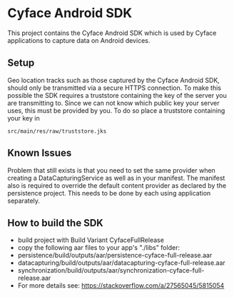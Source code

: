 Cyface Android SDK
========================

This project contains the Cyface Android SDK which is used by Cyface applications to capture data on Android devices.

Setup
-----

Geo location tracks such as those captured by the Cyface Android SDK, should only be transmitted via a secure HTTPS connection.
To make this possible the SDK requires a truststore containing the key of the server you are transmitting to.
Since we can not know which public key your server uses, this must be provided by you.
To do so place a truststore containing your key in

    src/main/res/raw/truststore.jks

Known Issues
------------

Problem that still exists is that you need to set the same provider when
creating a DataCapturingService as well as in your manifest. The
manifest also is required to override the default content provider as
declared by the persistence project. This needs to be done by each using
application separately.

How to build the SDK
-------------------------
* build project with Build Variant CyfaceFullRelease
* copy the following aar files to your app's "./libs" folder:
 * persistence/build/outputs/aar/persistence-cyface-full-release.aar
 * datacapturing/build/outputs/aar/datacapturing-cyface-full-release.aar
 * synchronization/build/outputs/aar/synchronization-cyface-full-release.aar
* For more details see: https://stackoverflow.com/a/27565045/5815054